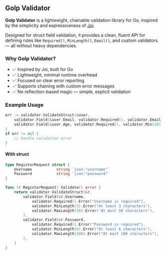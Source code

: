 ## Golp Validator

**Golp Validator** is a lightweight, chainable validation library for Go, inspired by the simplicity and expressiveness of [Joi](https://joi.dev/).

Designed for struct field validation, it provides a clean, fluent API for defining rules like `Required()`, `MinLength()`, `Email()`, and custom validators — all without heavy dependencies.

### Why Golp Validator?

* ✅ Inspired by Joi, built for Go
* ✅ Lightweight, minimal runtime overhead
* ✅ Focused on clear error reporting
* ✅ Supports chaining with custom error messages
* ✅ No reflection-based magic — simple, explicit validation

### Example Usage

```go
err := validator.ValidateStruct(&user,
	validator.Field(&user.Email, validator.Required(), validator.Email()),
	validator.Field(&user.Age, validator.Required(), validator.Min(18)),
)
if err != nil {
	// handle validation error
}
```

#### With struct

```go
type RegisterRequest struct {
	Username           string `json:"username"`
	Password           string `json:"password"`
}

func (r RegisterRequest) Validate() error {
	return validator.ValidateStruct(&r,
		validator.Field(&r.Username,
			validator.Required().Error("Username is required"),
			validator.MinLength(3).Error("At least 3 characters"),
			validator.MaxLength(50).Error("At most 50 characters"),
		),
		validator.Field(&r.Password,
			validator.Required().Error("Password is required"),
			validator.MinLength(6).Error("At least 6 characters"),
			validator.MaxLength(100).Error("At most 100 characters"),
		),
	)
}
```
